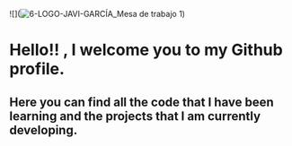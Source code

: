 ![](![6-LOGO-JAVI-GARCÍA_Mesa de trabajo 1](https://user-images.githubusercontent.com/110486658/186357218-a20c5e3d-1906-43d6-b4a1-db918dc8eeb2.png))


# Hello!! , I welcome you to my Github profile.

## Here you can find all the code that I have been learning and the projects that I am currently developing.


